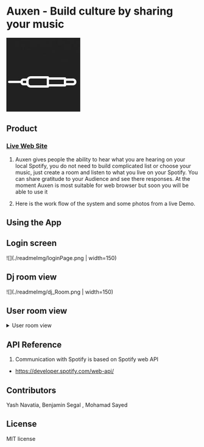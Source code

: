 # Auxen - Build culture by sharing your music

![](./readmeImg/auxenLogo.jpg)

## Product

### [Live Web Site](https://www.auxen.live/)

1. Auxen gives people the ability to hear what you are hearing on your local Spotify, you do not need to build complicated list or choose your music, just create a room and listen to what you live on your Spotify.
You can share gratitude to your Audience and see there responses. At the moment Auxen is most suitable for web browser but soon you will be able to use it

2. Here is the work flow of the system and some photos from a live Demo.


## Using the App

## Login screen
  ![](./readmeImg/loginPage.png | width=150)

## Dj room view

![](./readmeImg/dj_Room.png | width=150)

## User room view

 <details>
 <summary>User room view </summary>

 ![](./readmeImg/user_Room.png | width=150)
 </details>


## API Reference

1. Communication with Spotify is based on Spotify web API

- https://developer.spotify.com/web-api/

## Contributors

Yash Navatia, Benjamin Segal , Mohamad Sayed

## License
  MIT license
